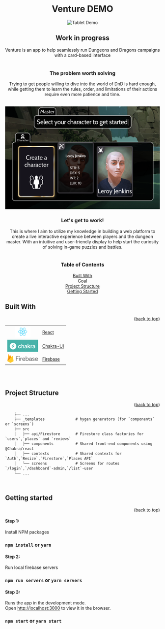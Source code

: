 <div id="top"></div>


<!-- PROJECT LOGO -->
<br />
<div align="center">
  <h1 align="center"> Venture DEMO </h1>
  <img src="screenshots/Walkthrough.gif" alt="Tablet Demo" >
  <h2 align="center"> Work in progress </h2>
  <p align="center">
    Venture is an app to help seamlessly run Dungeons and Dragons campaigns with a card-based interface
    <br />
    <br />
  </p>
  <h3> The problem worth solving </h3>
  <p align="center">
    Trying to get people willing to dive into the world of DnD is hard enough, while getting them to learn the rules, order, and limitations of their actions require even more patience and time.
    <br />
    <br />
  </p>
  <img src="screenshots/Characters.png" alt="Tablet Demo" >
  <h3> Let's get to work! </h3>
  <p align="center">
    This is where I aim to utilize my knowledge in building a web platform to create a live interactive experience between players and the dungeon master. With an intuitive and user-friendly display to help start the curiosity of solving in-game puzzles and battles.
    <br />
    <br />
  </p>
<!-- TABLE OF CONTENTS -->
    <h3> Table of Contents </h3>
  <div><a href="#built-with">Built With</a></div>
  <div><a href="#goal">Goal</a></div>
  <div><a href="structure">Project Structure</a></div>
  <div><a href="#getting-started">Getting Started</a></div>
</div>

<div id="built-with">
  <h2>Built With</h2>
  <p  align="right">
    (<a href="#top">back to top</a>)
  </p>
</div>
<div align="center">
  <table>
    <tr>
      <td align="center">
        <img src="screenshots/React.png" alt="Reactjs" width="50px">
      </td>
      <td>
        <a href="https://reactjs.org/">React</a>
      </td>
    </tr>
    <tr>
      <td align="center">
        <img src="screenshots/Chakra-UI.png" alt="ChakraUI" width="100px">
      </td>
      <td>
        <a href="https://chakra-ui.com/">Chakra-UI</a>
      </td>
    </tr>
    <tr>
      <td align="center">
        <img src="screenshots/Firebase.png" alt="Firebase" width="100px">
      </td>
      <td>
        <a href="https://firebase.google.com/">Firebase</a>
      </td>
    </tr>
  </table>
</div>
<br />
<br />

<div id="structure">
  <h2>Project Structure</h2>
  <p  align="right">
    (<a href="#top">back to top</a>)
  </p>
</div>
<div align="left">

```
    ├── ...
    ├── _templates              # hygen generators (for `components` or `screens`)
    ├── src
    │   ├── api/Firestore       # Firestore class factories for `users`,`places` and `reviews`
    │   ├── components          # Shared front-end components using @Chakra/react
    │   ├── contexts            # Shared contexts for `Auth`,`Resize`,`Firestore`,`Places API`
    │   └── screens             # Screens for routes `/login`,`/dashboard`-admin,`/list`-user
    └── ...
```
</div>
<br />
<div id="getting-started">
  <h2>Getting started</h2>
  <p  align="right">
    (<a href="#top">back to top</a>)
  </p>
</div>

#### Step 1:
Install NPM packages
### `npm install` or `yarn`
#### Step 2:
Run local firebase servers
### `npm run servers` or `yarn servers`
#### Step 3:
Runs the app in the development mode.\
Open [http://localhost:3000](http://localhost:3000) to view it in the browser.
### `npm start` or `yarn start`
